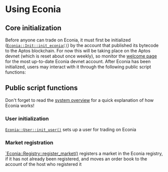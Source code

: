 # Using Econia

## Core initialization

Before anyone can trade on Econia, it must first be initialized ([`Econia::Init::init_econia()`](../../src/move/econia/build/Econia/docs/Init.md#0xc0deb00c_Init_init_econia)) by the account that published its bytecode to the Aptos blockchain.
For now this will be taking place on the Aptos devnet (which is reset about once weekly), so monitor the [welcome page](welcome.md#Devnet-account) for the most up-to-date Econia devnet account.
After Econia has been initialized, users may interact with it through the following public script functions:

## Public script functions

Don't forget to read the [system overview](Design-overview) for a quick explanation of how Econia works!

### User initialization

[`Econia::User::init_user()`](../../src/move/econia/build/Econia/docs/Init.md#0xc0deb00c_User_init_user) sets up a user for trading on Econia

### Market registration

[`Econia::Registry::register_market()](../../src/move/econia/build/Econia/docs/Init.md#0xc0deb00c_Registry_register_market) registers a market in the Econia registry, if it has not already been registered, and moves an order book to the account of the host who registered it